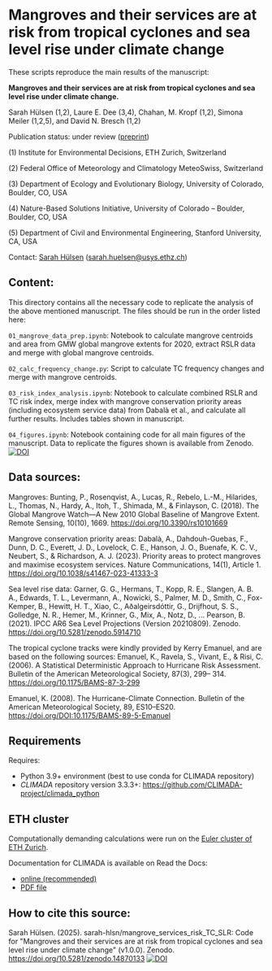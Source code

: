 # Mangroves and their services are at risk from tropical cyclones and sea level rise under climate change

These scripts reproduce the main results of the manuscript:

 **Mangroves and their services are at risk from tropical cyclones and sea level rise under climate change.**
 
Sarah Hülsen (1,2), Laure E. Dee (3,4), Chahan, M. Kropf (1,2), Simona Meiler (1,2,5), and David N. Bresch (1,2)

Publication status: under review ([preprint](https://doi.org/10.21203/rs.3.rs-5346064/v1))

(1) Institute for Environmental Decisions, ETH Zurich, Switzerland

(2) Federal Office of Meteorology and Climatology MeteoSwiss, Switzerland

(3) Department of Ecology and Evolutionary Biology, University of Colorado, Boulder, CO, USA

(4) Nature-Based Solutions Initiative, University of Colorado – Boulder, Boulder, CO, USA

(5) Department of Civil and Environmental Engineering, Stanford University, CA, USA

Contact: [Sarah Hülsen](https://wcr.ethz.ch/people/person-detail.sarah-huelsen.html) ([sarah.huelsen@usys.ethz.ch](sarah.huelsen@usys.ethz.ch))

## Content:
This directory contains all the necessary code to replicate the analysis of the above mentioned manuscript. The files should be run in the order listed here:

`01_mangrove_data_prep.ipynb`: Notebook to calculate mangrove centroids and area from GMW global mangrove extents for 2020, extract RSLR data and merge with global mangrove centroids.

`02_calc_frequency_change.py`: Script to calculate TC frequency changes and merge with mangrove centroids.

`03_risk_index_analysis.ipynb`: Notebook to calculate combined RSLR and TC risk index, merge index with mangrove conservation priority areas (including ecosystem service data) from Dabalà et al., and calculate all further results. Includes tables shown in manuscript.

`04_figures.ipynb`: Notebook containing code for all main figures of the manuscript. Data to replicate the figures shown is available from Zenodo. [![DOI](https://zenodo.org/badge/DOI/10.5281/zenodo.14869916.svg)](https://doi.org/10.5281/zenodo.14869916)

## Data sources:
Mangroves: Bunting, P., Rosenqvist, A., Lucas, R., Rebelo, L.-M., Hilarides, L., Thomas, N., Hardy, A., Itoh, T., Shimada, M., & Finlayson, C. (2018). The Global Mangrove Watch—A New 2010 Global Baseline of Mangrove Extent. Remote Sensing, 10(10), 1669. https://doi.org/10.3390/rs10101669

Mangrove conservation priority areas: Dabalà, A., Dahdouh-Guebas, F., Dunn, D. C., Everett, J. D., Lovelock, C. E., Hanson, J. O., Buenafe, K. C. V., Neubert, S., & Richardson, A. J. (2023). Priority areas to protect mangroves and maximise ecosystem services. Nature Communications, 14(1), Article 1. https://doi.org/10.1038/s41467-023-41333-3

Sea level rise data: Garner, G. G., Hermans, T., Kopp, R. E., Slangen, A. B. A., Edwards, T. L., Levermann, A., Nowicki, S., Palmer, M. D., Smith, C., Fox-Kemper, B., Hewitt, H. T., Xiao, C., Aðalgeirsdóttir, G., Drijfhout, S. S., Golledge, N. R., Hemer, M., Krinner, G., Mix, A., Notz, D., ... Pearson, B. (2021). IPCC AR6 Sea Level Projections (Version 20210809). Zenodo. https://doi.org/10.5281/zenodo.5914710

The tropical cyclone tracks were kindly provided by Kerry Emanuel, and are based on the following sources: 
Emanuel, K., Ravela, S., Vivant, E., & Risi, C. (2006). A Statistical Deterministic Approach to Hurricane Risk Assessment. Bulletin of the American Meteorological Society, 87(3), 299– 314. https://doi.org/10.1175/BAMS-87-3-299

Emanuel, K. (2008). The Hurricane-Climate Connection. Bulletin of the American Meteorological Society, 89, ES10–ES20. https://doi.org/DOI:10.1175/BAMS-89-5-Emanuel

## Requirements
Requires:
- Python 3.9+ environment (best to use conda for CLIMADA repository)
- *CLIMADA* repository version 3.3.3+: https://github.com/CLIMADA-project/climada_python

## ETH cluster
Computationally demanding calculations were run on the [Euler cluster of ETH Zurich](https://scicomp.ethz.ch/wiki/Euler).

Documentation for CLIMADA is available on Read the Docs:
* [online (recommended)](https://climada-python.readthedocs.io/en/stable/)
* [PDF file](https://buildmedia.readthedocs.org/media/pdf/climada-python/stable/climada-python.pdf)

## How to cite this source:
Sarah Hülsen. (2025). sarah-hlsn/mangrove_services_risk_TC_SLR: Code for "Mangroves and their services are at risk from tropical cyclones and sea level rise under climate change" (v1.0.0). Zenodo. https://doi.org/10.5281/zenodo.14870133 
[![DOI](https://zenodo.org/badge/DOI/10.5281/zenodo.14870133.svg)](https://doi.org/10.5281/zenodo.14870133)
